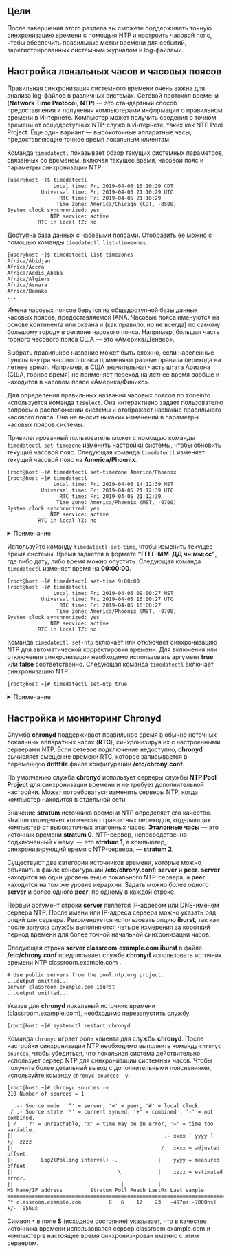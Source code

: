 ## Цели

После завершения этого раздела вы сможете поддерживать точную синхронизацию времени с помощью NTP и настроить часовой пояс, чтобы обеспечить правильные метки времени для событий, зарегистрированных системным журналом и log-файлами.

## Настройка локальных часов и часовых поясов

Правильная синхронизация системного времени очень важна для анализа log-файлов в различных системах. Сетевой протокол времени (**Network Time Protocol**, **NTP**) — это стандартный способ предоставления и получения компьютерами информации о правильном времени в Интернете. Компьютер может получить сведения о точном времени от общедоступных NTP-служб в Интернете, таких как NTP Pool Project. Еще один вариант ― высокоточные аппаратные часы, предоставляющие точное время локальным клиентам.

Команда `timedatectl` показывает обзор текущих системных параметров, связанных со временем, включая текущее время, часовой пояс и параметры синхронизации NTP.

```
[user@host ~]$ timedatectl
               Local time: Fri 2019-04-05 16:10:29 CDT
           Universal time: Fri 2019-04-05 21:10:29 UTC
                 RTC time: Fri 2019-04-05 21:10:29
                Time zone: America/Chicago (CDT, -0500)
System clock synchronized: yes
              NTP service: active
          RTC in local TZ: no
```

Доступна база данных с часовыми поясами. Отобразить ее можно с помощью команды `timedatectl list-timezones`.

```
[user@host ~]$ timedatectl list-timezones
Africa/Abidjan
Africa/Accra
Africa/Addis_Ababa
Africa/Algiers
Africa/Asmara
Africa/Bamako
...
```

Имена часовых поясов берутся из общедоступной базы данных часовых поясов, предоставляемой IANA. Часовые пояса именуются на основе континента или океана и (как правило, но не всегда) по самому большому городу в регионе часового пояса. Например, большая часть горного часового пояса США — это «Америка/Денвер».

Выбрать правильное название может быть сложно, если населенные пункты внутри часового пояса применяют разные правила перехода на летнее время. Например, в США значительная часть штата Аризона (США, горное время) не применяет переход на летнее время вообще и находится в часовом поясе «Америка/Финикс».

Для определения правильных названий часовых поясов по zoneinfo используется команда `tzselect`. Она интерактивно задает пользователю вопросы о расположении системы и отображает название правильного часового пояса. Она не вносит никаких изменений в параметры часовых поясов системы.

Привилегированный пользователь может с помощью команды `timedatectl set-timezone` изменить настройки системы, чтобы обновить текущий часовой пояс. Следующая команда `timedatectl` изменяет текущий часовой пояс на **America/Phoenix**.

```
[root@host ~]# timedatectl set-timezone America/Phoenix
[root@host ~]# timedatectl
               Local time: Fri 2019-04-05 14:12:39 MST
           Universal time: Fri 2019-04-05 21:12:39 UTC
                 RTC time: Fri 2019-04-05 21:12:39
                Time zone: America/Phoenix (MST, -0700)
System clock synchronized: yes
              NTP service: active
          RTC in local TZ: no
```

<details>
<summary>Примечание</summary>

Если вам потребуется использовать Всемирное координированное время (UTC) на определенном сервере, установите для него часовой пояс UTC. Команда tzselect не включает название часового пояса UTC. Используйте команду timedatectl set-timezone UTC, чтобы установить UTC в качестве текущего часового пояса системы.
</details>

Используйте команду `timedatectl set-time`, чтобы изменить текущее время системы. Время задается в формате **"ГГГГ-ММ-ДД чч:мм:сс"**, где либо дату, либо время можно опустить. Следующая команда `timedatectl` изменяет время на **09:00:00**.

```
[root@host ~]# timedatectl set-time 9:00:00
[root@host ~]# timedatectl
               Local time: Fri 2019-04-05 09:00:27 MST
           Universal time: Fri 2019-04-05 16:00:27 UTC
                 RTC time: Fri 2019-04-05 16:00:27
                Time zone: America/Phoenix (MST, -0700)
System clock synchronized: yes
              NTP service: active
          RTC in local TZ: no
```

Команда `timedatectl set-ntp` включает или отключает синхронизацию NTP для автоматической корректировки времени. Для включения или отключения синхронизации необходимо использовать аргумент **true** или **false** соответственно. Следующая команда `timedatectl` включает синхронизацию NTP.

```
[root@host ~]# timedatectl set-ntp true
```

<details>
<summary>Примечание</summary>

В дистрибутивах Linux на основе RHEL 8 команда `timedatectl set-ntp` определяет, работает NTP-служба **chronyd** или нет. В других дистрибутивах Linux этот параметр может использоваться для настройки другой службы **NTP** или **SNTP**.

Включение или отключение NTP с использованием других утилит, например в графическом приложение GNOME Settings, также изменяет этот параметр.
</details>

## Настройка и мониторинг Chronyd

Служба **chronyd** поддерживает правильное время в обычно неточных локальных аппаратных часах (**RTC**), синхронизируя их с настроенными серверами NTP. Если сетевое подключение недоступно, **chronyd** вычисляет смещение времени RTC, которое записывается в переменную **driftfile** файла конфигурации **/etc/chrony.conf**.

По умолчанию служба **chronyd** использует серверы службы **NTP Pool Project** для синхронизации времени и не требует дополнительной настройки. Может потребоваться изменить серверы NTP, когда компьютер находится в отдельной сети.

Значение **stratum** источника времени NTP определяет его качество. stratum определяет количество транзитных переходов, отделяющих компьютер от высокоточных эталонных часов. **Эталонные часы** ― это источник времени **stratum 0**. NTP-сервер, непосредственно подключенный к нему, — это **stratum 1**, а компьютер, синхронизирующий время с NTP-сервера, — **stratum 2**.

Существуют две категории источников времени, которые можно объявить в файле конфигурации **/etc/chrony.conf**: **server** и **peer**. **server** находится на один уровень выше локального NTP-сервера, а **peer** находится на том же уровне иерархии. Задать можно более одного **server** и более одного **peer**, по одному в каждой строке.

Первый аргумент строки **server** является IP-адресом или DNS-именем сервера NTP. После имени или IP-адреса сервера можно указать ряд опций для сервера. Рекомендуется использовать опцию **iburst**, так как после запуска службы выполняются четыре измерения за короткий период времени для более точной начальной синхронизации часов.

Следующая строка **server classroom.example.com iburst** в файле **/etc/chrony.conf** предписывает службе **chronyd** использовать источник времени NTP classroom.example.com .

```
# Use public servers from the pool.ntp.org project.
...output omitted...
server classroom.example.com iburst
...output omitted...
```

Указав для **chronyd** локальный источник времени (classroom.example.com), необходимо перезапустить службу.

```
[root@host ~]# systemctl restart chronyd
```

Команда `chronyc` играет роль клиента для службы **chronyd**. После настройки синхронизации NTP необходимо выполнить команду `chronyc sources`, чтобы убедиться, что локальная система действительно использует сервер NTP для синхронизации системных часов. Чтобы получить более детальный вывод с дополнительными пояснениями, используйте команду `chronyc sources -v`.

```
[root@host ~]# chronyc sources -v
210 Number of sources = 1

  .-- Source mode  '^' = server, '=' = peer, '#' = local clock.
 / .- Source state '*' = current synced, '+' = combined , '-' = not combined,
| /   '?' = unreachable, 'x' = time may be in error, '~' = time too variable.
||                                                 .- xxxx [ yyyy ] +/- zzzz
||                                                /   xxxx = adjusted offset,
||         Log2(Polling interval) -.             |    yyyy = measured offset,
||                                  \            |    zzzz = estimated error.
||                                   |           |
MS Name/IP address         Stratum Poll Reach LastRx Last sample
===============================================================================
^* classroom.example.com         8   6    17    23   -497ns[-7000ns] +/-  956us
```

Символ `*` в поле **S** (исходное состояние) указывает, что в качестве источника времени использовался сервер classroom.example.com и компьютер в настоящее время синхронизирован именно с этим сервером.
